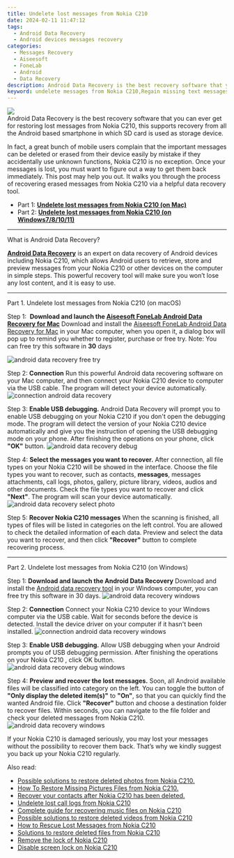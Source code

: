 ```yaml
---
title: Undelete lost messages from Nokia C210
date: 2024-02-11 11:47:12
tags: 
  - Android Data Recovery
  - Android devices messages recovery
categories: 
  - Messages Recovery
  - Aiseesoft
  - FoneLab
  - Android
  - Data Recovery
description: Android Data Recovery is the best recovery software that you can ever get for restoring lost messages from Nokia C210, this supports recovery from all the Android based smartphone in which SD card is used as storage device.
keyword: undelete messages from Nokia C210,Regain missing text messages on Nokia C210,recover lost messages from Nokia C210,Recover deleted text messages,restore deleted messages files on Nokia C210,Nokia C210 messages recovery,get back deleted messages from Nokia C210 android,how do i recover messages on Nokia C210,how can i get messages back on Nokia C210,Nokia C210 deleted messages,Nokia C210 data recovery,how to recover messages in Nokia C210
---
```


<img src="https://img0mobiles.techidaily.com/images/best-assets/devices/nokia/nokia-c210/5.jpg" class="atpl-imgstyle"  />

<div class="atpl-content atpl-for-fonelab-android recover-messages">

<div class="atpl-post-description-part-1">
Android Data Recovery is the best recovery software that you can ever get for restoring lost messages from Nokia C210, this supports recovery from all the Android based smartphone in which SD card is used as storage device.
</div>




<div class="atpl-post-description-part-2">
<div class="tpl-content-sub-paragraph-normal">
  <p>
      In fact, a great bunch of mobile users complain that the important messages can be deleted or erased from their device easily by mistake if they accidentally use unknown functions, Nokia C210 is no exception. Once your messages is lost, you must want to figure out a way to get them back immediately. This post may help you out. It walks you through the process of recovering erased messages from Nokia C210 via a helpful data recovery tool.
  </p>
</div>
</div>

<ul>
  <li>Part 1: <strong><a href="#p1">Undelete lost messages from Nokia C210 (on Mac)</a></strong></li>
  <li>Part 2: <strong><a href="#p2">Undelete lost messages from Nokia C210 (on Windows7/8/10/11)</a></strong></li>
</ul>

<hr>
<div class="atpl-post-description-part-3">
<div class="tpl-content-sub-paragraph-title">
  What is Android Data Recovery?
</div>
<div class="tpl-content-sub-paragraph-content">
  <p>
      <a href="https://tools.techidaily.com/aiseesoft-android-data-recovery/" target="_blank" rel="noopener"><strong>Android Data Recovery</strong></a> is an expert on data recovery of Android devices including Nokia C210, which allows Android users to retrieve, store and preview messages from your Nokia C210 or other devices on the computer in simple steps. This powerful recovery tool will make sure you won’t lose any lost content, and it is easy to use.
  </p>
</div>
</div>


<!-- Part 1 -->
<a id="p1" name="p1" ></a><hr>

<div>
  <span class="atpl-step-part-style">Part 1. Undelete lost messages from Nokia C210 (on macOS)</span>
</div>  

<span class="atpl-stepstyle-a"><span>Step 1: </span></span> <strong>Download and launch the <a href="https://tools.techidaily.com/aiseesoft-android-data-recovery-for-mac/" target="_blank" rel="noopener">Aiseesoft FoneLab Android Data Recovery for Mac</a></strong>
Download and install the <a href="https://tools.techidaily.com/aiseesoft-android-data-recovery-for-mac/" target="_blank" rel="noopener">Aiseesoft FoneLab Android Data Recovery for Mac</a> in your Mac computer, when you open it, a dialog box will pop up to remind you whether to register, purchase or free try.
Note: You can free try this software in <strong>30</strong> days

<img src="https://tools.techidaily.com/images/apps/aiseesoft/android-data-recovery/mac-free-try.png" class="atpl-imgstyle" alt="android data recovery free try" />

<span class="atpl-stepstyle-a"><span>Step 2: </span></span> <strong>Connection</strong>
Run this powerful Android data recovering software on your Mac computer, and then connect your Nokia C210 device to computer via the USB cable. The program will detect your device automatically.
<img src="https://tools.techidaily.com/images/apps/aiseesoft/android-data-recovery/mac-connection-interface.jpg" class="atpl-imgstyle" alt="connection android data recovery" />

<span class="atpl-stepstyle-a"><span>Step 3: </span></span> <strong>Enable USB debugging.</strong>
Android Data Recovery will prompt you to enable USB debugging on your Nokia C210  if you don't open the debugging mode. The program will detect the version of your Nokia C210 device automatically and give you the instruction of opening the USB debugging mode on your phone. After finishing the operations on your phone, click <strong>"OK"</strong> button.
<img src="https://tools.techidaily.com/images/apps/aiseesoft/android-data-recovery/mac-android-usb-debug.jpg"  class="atpl-imgstyle" alt="android data recovery debug" />

<span class="atpl-stepstyle-a"><span>Step 4: </span></span> <strong>Select the messages you want to recover.</strong>
After connection, all file types on your Nokia C210 will be showed in the interface. Choose the file types you want to recover, such as contacts, <strong>messages</strong>, messages attachments, call logs, photos, gallery, picture library, videos, audios and other documents. Check the file types you want to recover and click  <b>"Next"</b>. The program will scan your device automatically.
<img src="https://tools.techidaily.com/images/apps/aiseesoft/android-data-recovery/mac-choose-type-messages.jpg" class="atpl-imgstyle" alt="android data recovery select photo" />

<span class="atpl-stepstyle-a"><span>Step 5: </span></span> <strong>Recover Nokia C210 messages</strong>
When the scanning is finished, all types of files will be listed in categories on the left control. You are allowed to check the detailed information of each data. Preview and select the data you want to recover, and then click <b>"Recover"</b> button to complete recovering process.

<a id="p2" name="p2"></a><hr>

<div class="atpl-step-part-style">Part 2. Undelete lost messages from Nokia C210 (on Windows)</div>

<span class="atpl-stepstyle-a"><span>Step 1: </span></span> <strong>Download and launch the Android Data Recovery</strong>
Download and install the <a href="https://tools.techidaily.com/aiseesoft-android-data-recovery-for-win/" target="_blank" rel="noopener">Android data recovery tool</a> in your Windows computer, you can free try this software in 30 days.
<img src="https://tools.techidaily.com/images/apps/aiseesoft/android-data-recovery/win-start-interface.png"  class="atpl-imgstyle" alt="android data recovery windows" />

<span class="atpl-stepstyle-a"><span>Step 2: </span></span> <strong>Connection</strong>
Connect your Nokia C210 device to your Windows computer via the USB cable. Wait for seconds before the device is detected. Install the device driver on your computer if it hasn't been installed.
<img src="https://tools.techidaily.com/images/apps/aiseesoft/android-data-recovery/win-connection-interface.png" class="atpl-imgstyle" alt="connection android data recovery windows" />

<span class="atpl-stepstyle-a"><span>Step 3: </span></span> <strong>Enable USB debugging.</strong>
Allow USB debugging when your Android prompts you of USB debugging permission. After finishing the operations on your Nokia C210 , click OK button.
<img src="https://tools.techidaily.com/images/apps/aiseesoft/android-data-recovery/win-android-usb-debug.png" class="atpl-imgstyle" alt="android data recovery debug windows" />

<span class="atpl-stepstyle-a"><span>Step 4: </span></span> <strong>Preview and recover the lost messages.</strong>
Soon, all Android available files will be classified into category on the left. You can toggle the button of <b>"Only display the deleted item(s)"</b> to <b>"On"</b>, so that you can quickly find the wanted Android file. Click <b>"Recover"</b> button and choose a destination folder to recover files. Within seconds, you can navigate to the file folder and check your deleted messages from Nokia C210.
<img src="https://tools.techidaily.com/images/apps/aiseesoft/android-data-recovery/win-recover-messages.jpg" class="atpl-imgstyle" alt="android data recovery windows" />

<div class="atpl-post-description-part-4">
<div class="tpl-content-sub-paragraph-normal">
    <p>
        If your Nokia C210 is damaged seriously, you may lost your messages without the possibility to recover them back. That’s why we kindly suggest you back up your Nokia C210 regularly.
    </p>
</div>
</div>

<ins class="adsbygoogle"
     style="display:block"
     data-ad-client="ca-pub-7571918770474297"
     data-ad-slot="8358498916"
     data-ad-format="auto"
     data-full-width-responsive="true"></ins>

<span class="atpl-alsoreadstyle">Also read:</span>
<div><ul>
<li><a href="/possible-solutions-to-restore-deleted-photos-from-nokia-c210-by-fonelab-android-recover-photos/" target="_blank" rel="noopener"><u>Possible solutions to restore deleted photos from Nokia C210.</u></a></li>
<li><a href="/how-to-restore-missing-pictures-files-from-nokia-c210-by-fonelab-android-recover-pictures/" target="_blank" rel="noopener"><u>How To  Restore Missing Pictures Files from Nokia C210.</u></a></li>
<li><a href="/recover-your-contacts-after-nokia-c210-has-been-deleted-by-fonelab-android-recover-contacts/" target="_blank" rel="noopener"><u>Recover your contacts after Nokia C210 has been deleted.</u></a></li>
<li><a href="/undelete-lost-call-logs-from-nokia-c210-by-fonelab-android-recover-call-logs/" target="_blank" rel="noopener"><u>Undelete lost call logs from Nokia C210</u></a></li>
<li><a href="/complete-guide-for-recovering-music-files-on-nokia-c210-by-fonelab-android-recover-music/" target="_blank" rel="noopener"><u>Complete guide for recovering music files on Nokia C210</u></a></li>
<li><a href="/possible-solutions-to-restore-deleted-videos-from-nokia-c210-by-fonelab-android-recover-video/" target="_blank" rel="noopener"><u>Possible solutions to restore deleted videos from Nokia C210</u></a></li>
<li><a href="/how-to-rescue-lost-messages-from-nokia-c210-by-fonelab-android-recover-messages/" target="_blank" rel="noopener"><u>How to Rescue Lost Messages from Nokia C210</u></a></li>
<li><a href="/solutions-to-restore-deleted-files-from-nokia-c210-by-fonelab-android-recover-data/" target="_blank" rel="noopener"><u>Solutions to restore deleted files from Nokia C210</u></a></li>
<li><a href="/remove-the-lock-of-nokia-c210-by-drfone-android-unlock-android-unlock/" target="_blank" rel="noopener"><u>Remove the lock of Nokia C210</u></a></li>
<li><a href="/disable-screen-lock-on-nokia-c210-by-drfone-android-unlock-android-unlock/" target="_blank" rel="noopener"><u>Disable screen lock on Nokia C210</u></a></li>
</ul></div>

</div>
